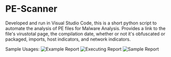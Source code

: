 # PE-Scanner
Developed and run in Visual Studio Code, this is a short python script to automate the analysis of PE files for Malware Analysis.
Provides a link to the file's virustotal page, the compilation date, whether or not it's obfuscated or packaged,
imports, host indicators, and network indicators.



Sample Usages:
![Example Report](https://github.com/whoward3/PE-Analyzer/tree/master/Assets/ExampleReport.PNG)
![Executing Report](https://github.com/whoward3/PE-Analyzer/tree/master/Assets/ExecutingReport.PNG)
![Sample Report](https://github.com/whoward3/PE-Analyzer/tree/master/Assets/SampleReport.PNG)


